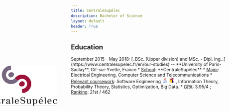 ```yaml
---
title: CentraleSupélec
description: Bachelor of Science
layout: default
header: True
---
```


## Education
<div style='position: absolute; z-index: 0 ; margin-left : -295px ; margin-top: 30px '>
  <a href="https://www.centralesupelec.fr/en" target="_blank"><img src="img/logocs.png" style='width: 250px'></a>
</div>
September 2015 - May 2018: [_BSc. (Upper division) and MSc. - Dipl. Ing._](https://www.centralesupelec.fr/en/our-studies) -- **University of Paris-Saclay**, Gif-sur-Yvette, France
  * <u>School</u>: **CentraleSupéléc**
  * <u>Major</u>: Electrical Engineering, Computer Science and Telecommunications
  * <u>Relevant coursework</u>: Software Engineering  <a href="https://www.java.com/en/" target="_blank"><img src="img/java_logo.png" height="18" ></a> <a href="http://uml.org/" target="_blank"><img src="img/uml_logo.png" height="18" ></a> , Information Theory, Probability Theory, Statistics, Optimization, Big Data.
  * <u>GPA</u>: 3.95/4 ; <u>Ranking</u>: 21st / 462